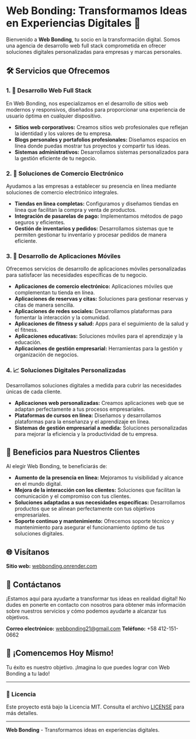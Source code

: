 # Web Bonding: Transformamos Ideas en Experiencias Digitales 🚀

Bienvenido a **Web Bonding**, tu socio en la transformación digital. Somos una agencia de desarrollo web full stack comprometida en ofrecer soluciones digitales personalizadas para empresas y marcas personales.

## 🛠️ Servicios que Ofrecemos

### 1. 🌟 Desarrollo Web Full Stack
En Web Bonding, nos especializamos en el desarrollo de sitios web modernos y responsivos, diseñados para proporcionar una experiencia de usuario óptima en cualquier dispositivo.
- **Sitios web corporativos:** Creamos sitios web profesionales que reflejan la identidad y los valores de tu empresa.
- **Blogs personales y portafolios profesionales:** Diseñamos espacios en línea donde puedas mostrar tus proyectos y compartir tus ideas.
- **Sistemas administrativos:** Desarrollamos sistemas personalizados para la gestión eficiente de tu negocio.

### 2. 🛒 Soluciones de Comercio Electrónico
Ayudamos a las empresas a establecer su presencia en línea mediante soluciones de comercio electrónico integrales.
- **Tiendas en línea completas:** Configuramos y diseñamos tiendas en línea que facilitan la compra y venta de productos.
- **Integración de pasarelas de pago:** Implementamos métodos de pago seguros y eficientes.
- **Gestión de inventarios y pedidos:** Desarrollamos sistemas que te permiten gestionar tu inventario y procesar pedidos de manera eficiente.

### 3. 📱 Desarrollo de Aplicaciones Móviles
Ofrecemos servicios de desarrollo de aplicaciones móviles personalizadas para satisfacer las necesidades específicas de tu negocio.
- **Aplicaciones de comercio electrónico:** Aplicaciones móviles que complementan tu tienda en línea.
- **Aplicaciones de reservas y citas:** Soluciones para gestionar reservas y citas de manera sencilla.
- **Aplicaciones de redes sociales:** Desarrollamos plataformas para fomentar la interacción y la comunidad.
- **Aplicaciones de fitness y salud:** Apps para el seguimiento de la salud y el fitness.
- **Aplicaciones educativas:** Soluciones móviles para el aprendizaje y la educación.
- **Aplicaciones de gestión empresarial:** Herramientas para la gestión y organización de negocios.

### 4. 📈 Soluciones Digitales Personalizadas
Desarrollamos soluciones digitales a medida para cubrir las necesidades únicas de cada cliente.
- **Aplicaciones web personalizadas:** Creamos aplicaciones web que se adaptan perfectamente a tus procesos empresariales.
- **Plataformas de cursos en línea:** Diseñamos y desarrollamos plataformas para la enseñanza y el aprendizaje en línea.
- **Sistemas de gestión empresarial a medida:** Soluciones personalizadas para mejorar la eficiencia y la productividad de tu empresa.

## 🎯 Beneficios para Nuestros Clientes
Al elegir Web Bonding, te beneficiarás de:
- **Aumento de la presencia en línea:** Mejoramos tu visibilidad y alcance en el mundo digital.
- **Mejora de la interacción con los clientes:** Soluciones que facilitan la comunicación y el compromiso con tus clientes.
- **Soluciones adaptadas a sus necesidades específicas:** Desarrollamos productos que se alinean perfectamente con tus objetivos empresariales.
- **Soporte continuo y mantenimiento:** Ofrecemos soporte técnico y mantenimiento para asegurar el funcionamiento óptimo de tus soluciones digitales.

## 🌐 Visítanos
**Sitio web:** [webbonding.onrender.com](https://webbonding.onrender.com)

## 📩 Contáctanos
¡Estamos aquí para ayudarte a transformar tus ideas en realidad digital! No dudes en ponerte en contacto con nosotros para obtener más información sobre nuestros servicios y cómo podemos ayudarte a alcanzar tus objetivos.

**Correo electrónico:** webbonding21@gmail.com
**Teléfono:** +58 412-151-0662

## 🚀 ¡Comencemos Hoy Mismo!
Tu éxito es nuestro objetivo. ¡Imagina lo que puedes lograr con Web Bonding a tu lado!

---

### 📜 Licencia
Este proyecto está bajo la Licencia MIT. Consulta el archivo [LICENSE](LICENSE) para más detalles.

---

**Web Bonding** - Transformamos ideas en experiencias digitales.
